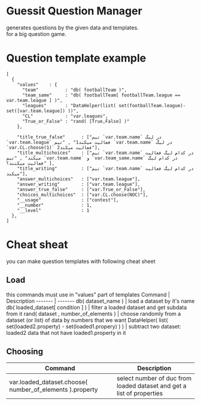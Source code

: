 # Guessit Question Manager
generates questions by the given data and templates.  
for a big question game.

# Question template example
```
[
  {
    "values"	: {
      "team"          : "db( footballTeam )",
      "team_same"     : "db( footballTeam[ footballTeam.league == var.team.league ] )",
      "leagues"       : "DataHelper(list( set(footballTeam.league)- set([var.team.league]) ))",
      "CL"            : "var.leagues",
      "True_or_False" : "rand( [True,False] )"
    },

    "title_true_false"      : ["تیم `var.team.name` در لیگ `var.team.league` فعالیت میکند1" , "تیم `var.team.name` در لیگ `var.CL.choose(1)` فعالیت میکند2"], 
    "title_multichoices"    : ["تیم `var.team.name` در کدام لیگ فعالیت میکند" , "تیم `var.team.name` و `var.team_same.name` در کدام لیگ فعالیت میکنند؟" ],
    "title_writing"         : ["تیم `var.team.name` در کدام لیگ فعالیت میکند"],
    "answer_multichoices"   : ["var.team.league"],
    "answer_writing"        : ["var.team.league"],
    "answer_true_false"     : ["var.True_or_False"],
    "choices_multichoices"  : ["var.CL.choose(NOC)"],
    "__usage"               : ["contest"],
    "__number"              : 1,
    "__level"               : 1
  },
]
```

# Cheat sheat
you can make question templates with following cheat sheet

## Load
this commands must use in "values" part of templates
Command | Description
------- | -------
db( dataset_name ) | load a dataset by it's name
db( loaded_dataset[ condition ] ) | filter a loaded dataset and get subdata from it
rand( dataset , number_of_elements ) | choose randomly from a dataset (or list) of data by numbers that we want
DataHelper( list( set(loaded2.property) - set(loaded1.propery) ) ) | subtract two dataset: loaded2 data that not have loaded1.property in it

## Choosing
Command | Description
------- | -------
var.loaded_dataset.choose( number_of_elements ).property | select number of duc from loaded dataset and get a list of properties
